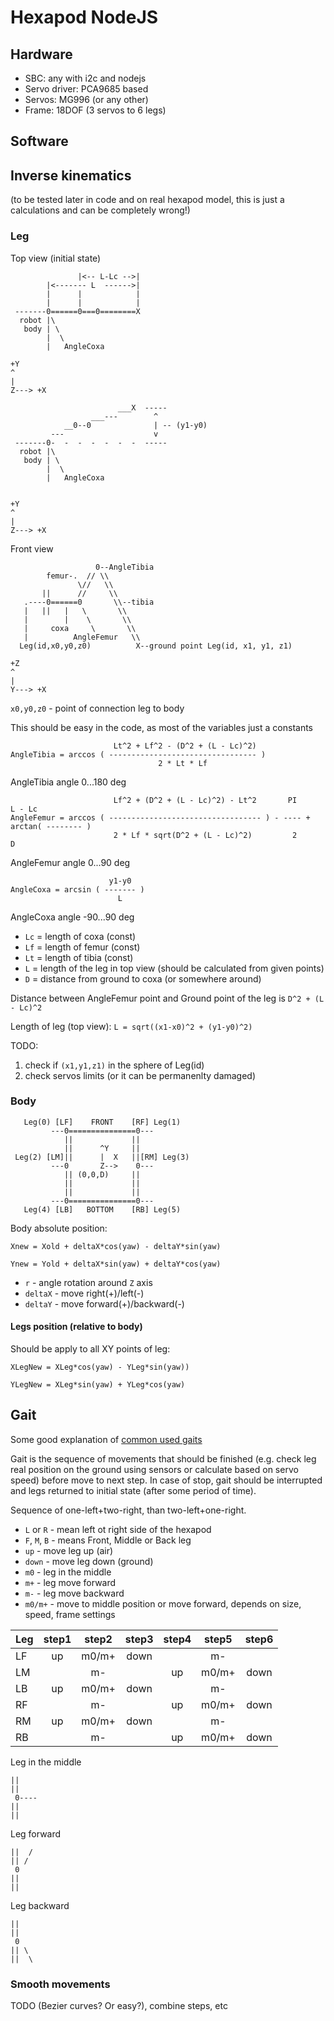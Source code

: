 # Hexapod NodeJS

## Hardware
 - SBC: any with i2c and nodejs
 - Servo driver: PCA9685 based
 - Servos: MG996 (or any other)
 - Frame: 18DOF (3 servos to 6 legs)

## Software

## Inverse kinematics

(to be tested later in code and on real hexapod model, this is just a calculations and can be completely wrong!)


### Leg

Top view (initial state)
```
               |<-- L-Lc -->|
        |<------- L  ------>|
        |      |            |
        |      |            |
 -------0======0===0========X
  robot |\
   body | \
        |  \
        |   AngleCoxa

+Y
^
|
Z---> +X
```



```
                        ___X  -----
                  ___---        ^
            __0--0              | -- (y1-y0)
         ---                    v
 -------0-  -  -  -  -  -  -  -----
  robot |\
   body | \
        |  \
        |   AngleCoxa


+Y
^
|
Z---> +X
```

Front view
```
                   0--AngleTibia
        femur-.  // \\
               \//   \\
       ||      //     \\
   .----0======0       \\--tibia
   |   ||   |   \       \\
   |        |    \       \\
   |     coxa     \       \\
   |          AngleFemur   \\
  Leg(id,x0,y0,z0)          X--ground point Leg(id, x1, y1, z1)
   
+Z
^
|
Y---> +X
```

`x0,y0,z0` - point of connection leg to body



This should be easy in the code, as most of the variables just a constants
```
                       Lt^2 + Lf^2 - (D^2 + (L - Lc)^2)
AngleTibia = arccos ( --------------------------------- )
                                 2 * Lt * Lf
```
AngleTibia angle 0...180 deg


```
                       Lf^2 + (D^2 + (L - Lc)^2) - Lt^2       PI             L - Lc
AngleFemur = arccos ( ---------------------------------- ) - ---- + arctan( -------- )
                       2 * Lf * sqrt(D^2 + (L - Lc)^2)         2               D
```
AngleFemur angle 0...90 deg


```
                      y1-y0
AngleCoxa = arcsin ( ------- )
                        L
```
AngleCoxa angle -90...90 deg

 - `Lc` = length of coxa (const)
 - `Lf` = length of femur (const)
 - `Lt` = length of tibia (const)
 - `L`  = length of the leg in top view (should be calculated from given points)
 - `D`  = distance from ground to coxa (or somewhere around)

Distance between AngleFemur point and Ground point of the leg is `D^2 + (L - Lc)^2`

Length of leg (top view): `L = sqrt((x1-x0)^2 + (y1-y0)^2)`



TODO:
 1. check if `(x1,y1,z1)` in the sphere of Leg(id)
 2. check servos limits (or it can be permanenlty damaged)


### Body


```
   Leg(0) [LF]    FRONT    [RF] Leg(1)
         ---0===============0---
            ||             ||
            ||      ^Y     ||
 Leg(2) [LM]||      |  X   ||[RM] Leg(3)
         ---0       Z-->    0---
            || (0,0,D)     ||
            ||             ||
            ||             ||
         ---0===============0---
   Leg(4) [LB]   BOTTOM    [RB] Leg(5)
```
Body absolute position:

`Xnew = Xold + deltaX*cos(yaw) - deltaY*sin(yaw)`

`Ynew = Yold + deltaX*sin(yaw) + deltaY*cos(yaw)`

 - `r` - angle rotation around `Z` axis
 - `deltaX` - move right(+)/left(-)
 - `deltaY` - move forward(+)/backward(-)

#### Legs position (relative to body)

Should be apply to all XY points of leg:

`XLegNew = XLeg*cos(yaw) - YLeg*sin(yaw))`

`YLegNew = XLeg*sin(yaw) + YLeg*cos(yaw)`


## Gait
Some good explanation of [common used gaits](https://hexyrobot.wordpress.com/2015/11/20/common-walking-gaits-for-hexapods/)

Gait is the sequence of movements that should be finished (e.g. check leg real position on the ground using sensors or calculate based on servo speed) before move to next step. 
In case of stop, gait should be interrupted and legs returned to initial state (after some period of time).

Sequence of one-left+two-right, than two-left+one-right.
 - `L` or `R` - mean left ot right side of the hexapod
 - `F`, `M`, `B` - means Front, Middle or Back leg
 - `up` - move leg up (air)
 - `down` - move leg down (ground)
 - `m0` - leg in the middle
 - `m+` - leg move forward
 - `m-` - leg move backward
 - `m0/m+` - move to middle position or move forward, depends on size, speed, frame settings

| Leg | step1 | step2 | step3 | step4 | step5 | step6 |
|-----|:-----:|:-----:|:-----:|:-----:|:-----:|:-----:|
| LF  |   up  | m0/m+ |  down |       |   m-  |       |
| LM  |       |   m-  |       |   up  | m0/m+ |  down |
| LB  |   up  | m0/m+ |  down |       |   m-  |       |
| RF  |       |   m-  |       |   up  | m0/m+ |  down |
| RM  |   up  | m0/m+ |  down |       |   m-  |       |
| RB  |       |   m-  |       |   up  | m0/m+ |  down |

Leg in the middle
```
||
||
 0----
||
||

```
Leg forward
```
||  /
|| /
 0
||
||

```

Leg backward
```
||
||
 0
|| \
||  \

```

### Smooth movements
TODO (Bezier curves? Or easy?), combine steps, etc

